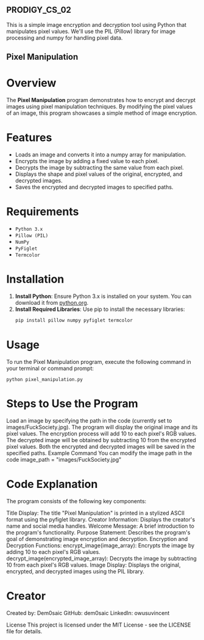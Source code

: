## PRODIGY_CS_02
This is a simple image encryption and decryption tool using Python that manipulates pixel values. We'll use the PIL (Pillow) library for image processing and numpy for handling pixel data.

## Pixel Manipulation

# Overview
The **Pixel Manipulation** program demonstrates how to encrypt and decrypt images using pixel manipulation techniques. By modifying the pixel values of an image, this program showcases a simple method of image encryption.

# Features
- Loads an image and converts it into a numpy array for manipulation.
- Encrypts the image by adding a fixed value to each pixel.
- Decrypts the image by subtracting the same value from each pixel.
- Displays the shape and pixel values of the original, encrypted, and decrypted images.
- Saves the encrypted and decrypted images to specified paths.

# Requirements
- `Python 3.x`
- `Pillow (PIL)`
- `NumPy`
- `PyFiglet`
- `Termcolor`

# Installation
1. **Install Python**: Ensure Python 3.x is installed on your system. You can download it from [python.org](https://www.python.org/downloads/).
2. **Install Required Libraries**: Use pip to install the necessary libraries:
   ```bash
   pip install pillow numpy pyfiglet termcolor
   ```
# Usage
To run the Pixel Manipulation program, execute the following command in your terminal or command prompt:

```python pixel_manipulation.py```

# Steps to Use the Program
Load an image by specifying the path in the code (currently set to images/FuckSociety.jpg).
The program will display the original image and its pixel values.
The encryption process will add 10 to each pixel's RGB values.
The decrypted image will be obtained by subtracting 10 from the encrypted pixel values.
Both the encrypted and decrypted images will be saved in the specified paths.
Example Command
You can modify the image path in the code
image_path = "images/FuckSociety.jpg"

# Code Explanation
The program consists of the following key components:

Title Display: The title "Pixel Manipulation" is printed in a stylized ASCII format using the pyfiglet library.
Creator Information: Displays the creator's name and social media handles.
Welcome Message: A brief introduction to the program's functionality.
Purpose Statement: Describes the program's goal of demonstrating image encryption and decryption.
Encryption and Decryption Functions:
encrypt_image(image_array): Encrypts the image by adding 10 to each pixel's RGB values.
decrypt_image(encrypted_image_array): Decrypts the image by subtracting 10 from each pixel's RGB values.
Image Display: Displays the original, encrypted, and decrypted images using the PIL library.

# Creator
Created by: Dem0saic
GitHub: dem0saic
LinkedIn: owusuvincent

License
This project is licensed under the MIT License - see the LICENSE file for details.
